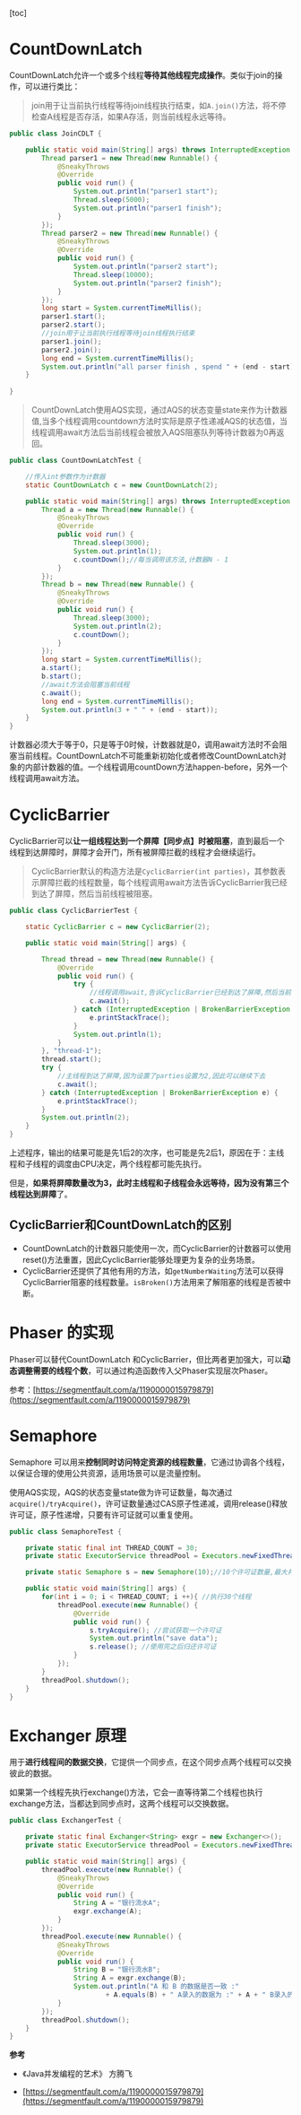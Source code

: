 [toc]

# CountDownLatch

CountDownLatch允许一个或多个线程**等待其他线程完成操作**。类似于join的操作，可以进行类比：

> join用于让当前执行线程等待join线程执行结束，如`A.join()`方法，将不停检查A线程是否存活，如果A存活，则当前线程永远等待。

```java
public class JoinCDLT {

    public static void main(String[] args) throws InterruptedException {
        Thread parser1 = new Thread(new Runnable() {
            @SneakyThrows
            @Override
            public void run() {
                System.out.println("parser1 start");
                Thread.sleep(5000);
                System.out.println("parser1 finish");
            }
        });
        Thread parser2 = new Thread(new Runnable() {
            @SneakyThrows
            @Override
            public void run() {
                System.out.println("parser2 start");
                Thread.sleep(10000);
                System.out.println("parser2 finish");
            }
        });
        long start = System.currentTimeMillis();
        parser1.start();
        parser2.start();
        //join用于让当前执行线程等待join线程执行结束
        parser1.join();
        parser2.join();
        long end = System.currentTimeMillis();
        System.out.println("all parser finish , spend " + (end - start) + " ms");
    }
    
}
```

> CountDownLatch使用AQS实现，通过AQS的状态变量state来作为计数器值,当多个线程调用countdown方法时实际是原子性递减AQS的状态值，当线程调用await方法后当前线程会被放入AQS阻塞队列等待计数器为0再返回。

```java
public class CountDownLatchTest {

    //传入int参数作为计数器
    static CountDownLatch c = new CountDownLatch(2);

    public static void main(String[] args) throws InterruptedException {
        Thread a = new Thread(new Runnable() {
            @SneakyThrows
            @Override
            public void run() {
                Thread.sleep(3000);
                System.out.println(1);
                c.countDown();//每当调用该方法,计数器N - 1
            }
        });
        Thread b = new Thread(new Runnable() {
            @SneakyThrows
            @Override
            public void run() {
                Thread.sleep(3000);
                System.out.println(2);
                c.countDown();
            }
        });
        long start = System.currentTimeMillis();
        a.start();
        b.start();
        //await方法会阻塞当前线程
        c.await();
        long end = System.currentTimeMillis();
        System.out.println(3 + " " + (end - start));
    }
}
```

计数器必须大于等于0，只是等于0时候，计数器就是0，调用await方法时不会阻塞当前线程。CountDownLatch不可能重新初始化或者修改CountDownLatch对象的内部计数器的值。一个线程调用countDown方法happen-before，另外一个线程调用await方法。

# CyclicBarrier

CyclicBarrier可以**让一组线程达到一个屏障【同步点】时被阻塞**，直到最后一个线程到达屏障时，屏障才会开门，所有被屏障拦截的线程才会继续运行。

> CyclicBarrier默认的构造方法是`CyclicBarrier(int parties)`，其参数表示屏障拦截的线程数量，每个线程调用await方法告诉CyclicBarrier我已经到达了屏障，然后当前线程被阻塞。

```java
public class CyclicBarrierTest {

    static CyclicBarrier c = new CyclicBarrier(2);

    public static void main(String[] args) {

        Thread thread = new Thread(new Runnable() {
            @Override
            public void run() {
                try {
                    //线程调用await,告诉CyclicBarrier已经到达了屏障,然后当前线程被阻塞
                    c.await(); 
                } catch (InterruptedException | BrokenBarrierException e) {
                    e.printStackTrace();
                }
                System.out.println(1);
            }
        }, "thread-1");
        thread.start();
        try {
            //主线程到达了屏障,因为设置了parties设置为2,因此可以继续下去
            c.await();
        } catch (InterruptedException | BrokenBarrierException e) {
            e.printStackTrace();
        }
        System.out.println(2);
    }
}
```

上述程序，输出的结果可能是先1后2的次序，也可能是先2后1，原因在于：主线程和子线程的调度由CPU决定，两个线程都可能先执行。

但是，**如果将屏障数量改为3，此时主线程和子线程会永远等待，因为没有第三个线程达到屏障**了。

## CyclicBarrier和CountDownLatch的区别 

- CountDownLatch的计数器只能使用一次，而CyclicBarrier的计数器可以使用reset()方法重置，因此CyclicBarrier能够处理更为复杂的业务场景。
- CyclicBarrier还提供了其他有用的方法，如`getNumberWaiting`方法可以获得CyclicBarrier阻塞的线程数量。`isBroken()`方法用来了解阻塞的线程是否被中断。

# Phaser 的实现

Phaser可以替代CountDownLatch 和CyclicBarrier，但比两者更加强大，可以**动态调整需要的线程个数**，可以通过构造函数传入父Phaser实现层次Phaser。

参考：[https://segmentfault.com/a/1190000015979879](https://segmentfault.com/a/1190000015979879)

# Semaphore 

Semaphore 可以用来**控制同时访问特定资源的线程数量**，它通过协调各个线程，以保证合理的使用公共资源，适用场景可以是流量控制。

使用AQS实现，AQS的状态变量state做为许可证数量，每次通过`acquire()/tryAcquire()`，许可证数量通过CAS原子性递减，调用release()释放许可证，原子性递增，只要有许可证就可以重复使用。

```java
public class SemaphoreTest {

    private static final int THREAD_COUNT = 30;
    private static ExecutorService threadPool = Executors.newFixedThreadPool(THREAD_COUNT);

    private static Semaphore s = new Semaphore(10);//10个许可证数量,最大并发数为10

    public static void main(String[] args) {
        for(int i = 0; i < THREAD_COUNT; i ++){ //执行30个线程
            threadPool.execute(new Runnable() {
                @Override
                public void run() {
                    s.tryAcquire(); //尝试获取一个许可证
                    System.out.println("save data");
                    s.release(); //使用完之后归还许可证
                }
            });
        }
        threadPool.shutdown();
    }
}
```

# Exchanger 原理

用于**进行线程间的数据交换**，它提供一个同步点，在这个同步点两个线程可以交换彼此的数据。

如果第一个线程先执行exchange()方法，它会一直等待第二个线程也执行exchange方法，当都达到同步点时，这两个线程可以交换数据。

```java
public class ExchangerTest {

    private static final Exchanger<String> exgr = new Exchanger<>();
    private static ExecutorService threadPool = Executors.newFixedThreadPool(2);

    public static void main(String[] args) {
        threadPool.execute(new Runnable() {
            @SneakyThrows
            @Override
            public void run() {
                String A = "银行流水A";
                exgr.exchange(A);
            }
        });
        threadPool.execute(new Runnable() {
            @SneakyThrows
            @Override
            public void run() {
                String B = "银行流水B";
                String A = exgr.exchange(B);
                System.out.println("A 和 B 的数据是否一致 :"
                        + A.equals(B) + " A录入的数据为 :" + A + " B录入的数据为 :" + B);
            }
        });
        threadPool.shutdown();
    }
}
```



**参考**

- 《Java并发编程的艺术》 方腾飞

- [https://segmentfault.com/a/1190000015979879](https://segmentfault.com/a/1190000015979879)